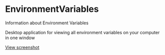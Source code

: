 # EnvironmentVariables
Information about Environment Variables

Desktop application for viewing all environment variables on your computer in one window

[View screenshot](/resources/screenshot.png?raw=true)
